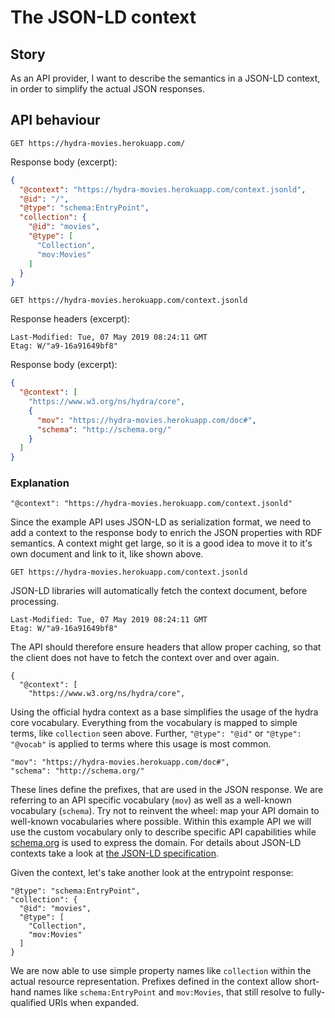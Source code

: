 # The JSON-LD context

## Story

As an API provider, I want to describe the semantics in a JSON-LD context, in order to simplify the actual JSON responses.

## API behaviour

```http
GET https://hydra-movies.herokuapp.com/
```

Response body (excerpt):

```json
{
  "@context": "https://hydra-movies.herokuapp.com/context.jsonld",
  "@id": "/",
  "@type": "schema:EntryPoint",
  "collection": {
    "@id": "movies",
    "@type": [
      "Collection",
      "mov:Movies"
    ]
  }
}
```

```http
GET https://hydra-movies.herokuapp.com/context.jsonld
```

Response headers (excerpt):

```http
Last-Modified: Tue, 07 May 2019 08:24:11 GMT
Etag: W/"a9-16a91649bf8"
```

Response body (excerpt):

```json
{
  "@context": [
    "https://www.w3.org/ns/hydra/core",
    {
      "mov": "https://hydra-movies.herokuapp.com/doc#",
      "schema": "http://schema.org/"
    }
  ]
}
```

### Explanation

```
"@context": "https://hydra-movies.herokuapp.com/context.jsonld"
```

Since the example API uses JSON-LD as serialization format, we need to add a context to the response body to enrich the JSON properties with RDF semantics. A context might get large, so it is a good idea to move it to it's own document and link to it, like shown above.

```http
GET https://hydra-movies.herokuapp.com/context.jsonld
```

JSON-LD libraries will automatically fetch the context document, before processing.

```http
Last-Modified: Tue, 07 May 2019 08:24:11 GMT
Etag: W/"a9-16a91649bf8"
```

The API should therefore ensure headers that allow proper caching, so that the client does not have to fetch the context over and over again.

```
{
  "@context": [
    "https://www.w3.org/ns/hydra/core",
```

Using the official hydra context as a base simplifies the usage of the hydra core vocabulary. Everything from the vocabulary is mapped to simple terms, like `collection` seen above. Further, `"@type": "@id"` or `"@type": "@vocab"` is applied to terms where this usage is most common.

```
"mov": "https://hydra-movies.herokuapp.com/doc#",
"schema": "http://schema.org/"
```

These lines define the prefixes, that are used in the JSON response. We are referring to an API specific vocabulary (`mov`) as well as a well-known vocabulary (`schema`). Try not to reinvent the wheel: map your API domain to well-known vocabularies where possible. Within this example API we will use the custom vocabulary only to describe specific API capabilities while [schema.org](http://schema.org/) is used to express the domain. For details about JSON-LD contexts take a look at [the JSON-LD specification](https://w3c.github.io/json-ld-syntax/#the-context).

Given the context, let's take another look at the entrypoint response:

```
"@type": "schema:EntryPoint",
"collection": {
  "@id": "movies",
  "@type": [
    "Collection",
    "mov:Movies"
  ]
}
```

 We are now able to use simple property names like `collection` within the actual resource representation. Prefixes defined in the context allow short-hand names like `schema:EntryPoint` and `mov:Movies`, that still resolve to fully-qualified URIs when expanded.
